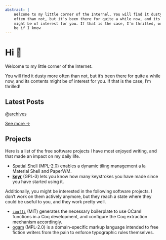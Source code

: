 ```yaml
---
abstract: |
    Welcome to my little corner of the Internel. You will find it dusty more
    often than not, but it’s been there for quite a while now, and its contents
    might be of interest for you. If that is the case, I’m thrilled, or I would
    be if I knew
---
```


# Hi 👋

Welcome to my little corner of the Internet.

You will find it dusty more often than not, but it’s been there for quite a
while now, and its contents might be of interest for you. If that is the case,
I’m thrilled!

## Latest Posts

@[archives](5)

[See more →](/posts)

## Projects

Here is a list of the free software projects I have most enjoyed writing, and
that made an impact on my daily life.

- [Spatial Shell](https://github.com/lthms/spatial-shell) (MPL-2.0) enables a
  dynamic tiling management a la Material Shell and PaperWM.
- [**keyr**](https://sr.ht/~lthms/keyr) (GPL-3) lets you know how many
  keystrokes you have made since you have started using it.

Additionally, you might be interested in the following software projects. I
don’t work on them actively anymore, but they reach a state where they could be
useful to you, and they work pretty well.

- [`coqffi`](https://github.com/coq-community/coqffi) (MIT) generates the
  necessary boilerplate to use OCaml functions in a Coq development, and
  configure the Coq extraction mechanism accordingly.
- [ogam](https://src.soap.coffee/crates/ogam.git/about) (MPL-2.0) is a
  domain-specific markup language intended to free fiction writers from the
  pain to enforce typographic rules themselves.
